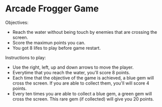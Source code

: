# Arcade Frogger Game

Objectives:

- Reach the water without being touch by enemies that are crossing the screen.
- Score the maximun points you can.
- You got 8 lifes to play before game restart.

Instructions to play:

- Use the right, left, up and down arrows to move the player.
- Everytime that you reach the water, you'll score 8 points.
- Each time that the objective of the game is achieved, a blue gem will cross
the screen. If you are able to collect them, you'll will score 4 points.
- Every ten times you are able to collect a blue gem, a green gem will cross
the screen. This rare gem (if collected) will give you 20 points.
